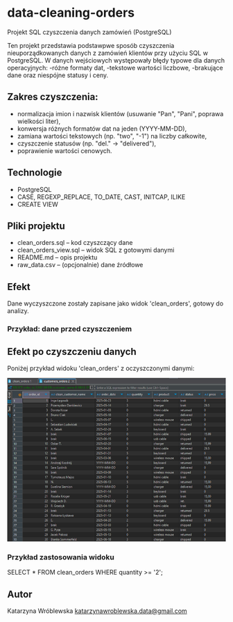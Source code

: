 # data-cleaning-orders
Projekt SQL czyszczenia danych zamówień (PostgreSQL)

Ten projekt przedstawia podstawpwe sposób czyszczenia nieuporządkowanych danych z zamówień klientów przy użyciu SQL w PostgreSQL. 
W danych wejściowych występowały błędy typowe dla danych operacyjnych: 
-różne formaty dat, 
-tekstowe wartości liczbowe, 
-brakujące dane oraz niespójne statusy i ceny.

## Zakres czyszczenia:
- normalizacja imion i nazwisk klientów (usuwanie "Pan", "Pani", poprawa wielkości liter),
- konwersja różnych formatów dat na jeden (YYYY-MM-DD),
- zamiana wartości tekstowych (np. "two", "-1") na liczby całkowite,
- czyszczenie statusów (np. "del." → "delivered"),
- poprawienie wartości cenowych.

## Technologie
- PostgreSQL
- CASE, REGEXP_REPLACE, TO_DATE, CAST, INITCAP, ILIKE
- CREATE VIEW

## Pliki projektu
- clean_orders.sql – kod czyszczący dane
- clean_orders_view.sql – widok SQL z gotowymi danymi
- README.md – opis projektu
- raw_data.csv – (opcjonalnie) dane źródłowe

## Efekt
Dane wyczyszczone zostały zapisane jako widok 'clean_orders', gotowy do analizy.

### Przykład: dane przed czyszczeniem
## Efekt po czyszczeniu danych

Poniżej przykład widoku 'clean_orders' z oczyszczonymi danymi:

![clean_orders](clean_orders_preview.png)

### Przykład zastosowania widoku
 
SELECT * 
FROM clean_orders 
  WHERE quantity >= '2';

## Autor
Katarzyna Wróblewska
katarzynawroblewska.data@gmail.com
